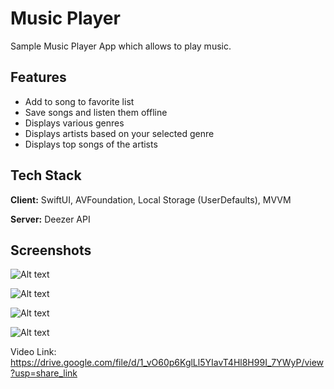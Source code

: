 
# Music Player

Sample Music Player App which allows to play music.




## Features

- Add to song to favorite list 
- Save songs and listen them offline
- Displays various genres
- Displays artists based on your selected genre
- Displays top songs of the artists


## Tech Stack

**Client:** 
SwiftUI, AVFoundation, Local Storage (UserDefaults), MVVM

**Server:** Deezer API 


## Screenshots

![Alt text](/AppcentCaseStudy/Genre-SS.png)

![Alt text](/AppcentCaseStudy/Artists-SS.png)

![Alt text](/AppcentCaseStudy/AlbumDetail-SS.png)

![Alt text](/AppcentCaseStudy/FavoriteTracks-SS.png)

Video Link: https://drive.google.com/file/d/1_vO60p6KglLl5YIavT4Hl8H99I_7YWyP/view?usp=share_link


